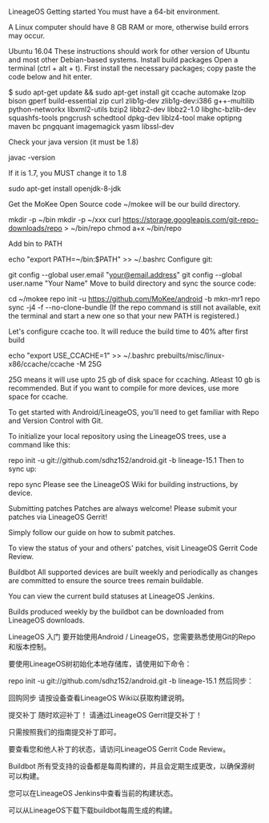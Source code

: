 LineageOS
Getting started
You must have a 64-bit environment.

A Linux computer should have 8 GB RAM or more, otherwise build errors may occur.

Ubuntu 16.04
These instructions should work for other version of Ubuntu and most other Debian-based systems.
Install build packages
Open a terminal (ctrl + alt + t). First install the necessary packages; copy paste the code below and hit enter.

$ sudo apt-get update && sudo apt-get install git ccache automake lzop bison gperf build-essential zip curl zlib1g-dev zlib1g-dev:i386 g++-multilib python-networkx libxml2-utils bzip2 libbz2-dev libbz2-1.0 libghc-bzlib-dev squashfs-tools pngcrush schedtool dpkg-dev liblz4-tool make optipng maven bc pngquant imagemagick yasm libssl-dev

Check your java version (it must be 1.8)

 javac -version
 
 If it is 1.7, you MUST change it to 1.8

 sudo apt-get install openjdk-8-jdk
 
Get the MoKee Open Source code
~/mokee will be our build directory.

 mkdir -p ~/bin
 mkdir -p ~/xxx
 curl https://storage.googleapis.com/git-repo-downloads/repo > ~/bin/repo
 chmod a+x ~/bin/repo

Add bin to PATH

 echo "export PATH=~/bin:$PATH" >> ~/.bashrc
Configure git:

 git config --global user.email "your@email.address"
 git config --global user.name "Your Name"
Move to build directory and sync the source code:

 cd ~/mokee
 repo init -u https://github.com/MoKee/android -b mkn-mr1
 repo sync -j4 -f --no-clone-bundle
(If the repo command is still not available, exit the terminal and start a new one so that your new PATH is registered.)

Let's configure ccache too. It will reduce the build time to 40% after first build

 echo "export USE_CCACHE=1" >> ~/.bashrc
 prebuilts/misc/linux-x86/ccache/ccache -M 25G

25G means it will use upto 25 gb of disk space for ccaching. Atleast 10 gb is recommended. But if you want to compile for more devices, use more space for ccache.

To get started with Android/LineageOS, you'll need to get familiar with Repo and Version Control with Git.

To initialize your local repository using the LineageOS trees, use a command like this:

repo init -u git://github.com/sdhz152/android.git -b lineage-15.1
Then to sync up:

repo sync
Please see the LineageOS Wiki for building instructions, by device.

Submitting patches
Patches are always welcome! Please submit your patches via LineageOS Gerrit!

Simply follow our guide on how to submit patches.

To view the status of your and others' patches, visit LineageOS Gerrit Code Review.

Buildbot
All supported devices are built weekly and periodically as changes are committed to ensure the source trees remain buildable.

You can view the current build statuses at LineageOS Jenkins.

Builds produced weekly by the buildbot can be downloaded from LineageOS downloads.

LineageOS
入门
要开始使用Android / LineageOS，您需要熟悉使用Git的Repo和版本控制。

要使用LineageOS树初始化本地存储库，请使用如下命令：

repo init -u git://github.com/sdhz152/android.git -b lineage-15.1
然后同步：

回购同步
请按设备查看LineageOS Wiki以获取构建说明。

提交补丁
随时欢迎补丁！ 请通过LineageOS Gerrit提交补丁！

只需按照我们的指南提交补丁即可。

要查看您和他人补丁的状态，请访问LineageOS Gerrit Code Review。

Buildbot
所有受支持的设备都是每周构建的，并且会定期生成更改，以确保源树可以构建。

您可以在LineageOS Jenkins中查看当前的构建状态。

可以从LineageOS下载下载buildbot每周生成的构建。
